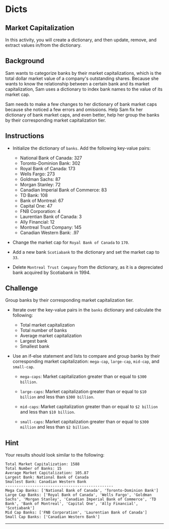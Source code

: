 # Dicts
## Market Capitalization

In this activity, you will create a dictionary, and then update, remove, and extract values in/from the dictionary.

## Background

Sam wants to categorize banks by their market capitalizations, which is the total dollar market value of a company's outstanding shares. Because she wants to know the relationship between a certain bank and its market capitalization, Sam uses a dictionary to index bank names to the value of its market cap.

Sam needs to make a few changes to her dictionary of bank market caps because she noticed a few errors and omissions. Help Sam fix her dictionary of bank market caps, and even better, help her group the banks by their corresponding market capitalization tier.

## Instructions

- Initialize the dictionary of `banks`. Add the following key-value pairs:

  - National Bank of Canada: 327
  - Toronto-Dominion Bank: 302
  - Royal Bank of Canada: 173
  - Wells Fargo: 273
  - Goldman Sachs: 87
  - Morgan Stanley: 72
  - Canadian Imperial Bank of Commerce: 83
  - TD Bank: 108
  - Bank of Montreal: 67
  - Capital One: 47
  - FNB Corporation: 4
  - Laurentian Bank of Canada: 3
  - Ally Financial: 12
  - Montreal Trust Company: 145
  - Canadian Western Bank: .97

- Change the market cap for `Royal Bank of Canada` to `170`.

- Add a new bank `Scotiabank` to the dictionary and set the market cap to `33`.

- Delete `Montreal Trust Company` from the dictionary, as it is a depreciated bank acquired by Scotiabank in 1994.

## Challenge

Group banks by their corresponding market capitalization tier.

- Iterate over the key-value pairs in the `banks` dictionary and calculate the following:

  - Total market capitalization
  - Total number of banks
  - Average market capitalization
  - Largest bank
  - Smallest bank

- Use an if-else statement and lists to compare and group banks by their corresponding market capitalization: `mega-cap`, `large-cap`, `mid-cap`, and `small-cap`.

  - `mega-caps`: Market capitalization greater than or equal to `$300 billion`.

  - `large-caps`: Market capitalization greater than or equal to `$10 billion` and less than `$300 billion`.

  - `mid-caps`: Market capitalization greater than or equal to `$2 billion` and less than `$10 billion`.

  - `small-caps`: Market capitalization greater than or equal to `$300 million` and less than `$2 billion`.

## Hint

Your results should look similar to the following:

```text
Total Market Capitalization: 1588
Total Number of Banks: 15
Average Market Capitalization: 105.87
Largest Bank: National Bank of Canada
Smallest Bank: Canadian Western Bank
------------------------------------------------
Mega Cap Banks: ['National Bank of Canada', 'Toronto-Dominion Bank']
Large Cap Banks: ['Royal Bank of Canada', 'Wells Fargo', 'Goldman Sachs', 'Morgan Stanley', 'Canadian Imperial Bank of Commerce', 'TD Bank', 'Bank of Montreal', 'Capital One', 'Ally Financial', 'Scotiabank']
Mid Cap Banks: ['FNB Corporation', 'Laurentian Bank of Canada']
Small Cap Banks: ['Canadian Western Bank']
```

---
